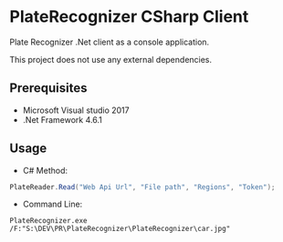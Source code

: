 # PlateRecognizer CSharp Client

Plate Recognizer .Net client as a console application.

This project does not use any external dependencies.

## Prerequisites

 - Microsoft Visual studio 2017
 - .Net Framework 4.6.1

## Usage
- C# Method:
```csharp
PlateReader.Read("Web Api Url", "File path", "Regions", "Token");
```
- Command Line:
```
PlateRecognizer.exe /F:"S:\DEV\PR\PlateRecognizer\PlateRecognizer\car.jpg"
```
